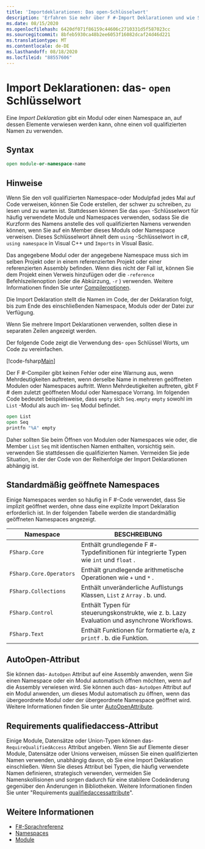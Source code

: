 ```yaml
---
title: 'Importdeklarationen: Das open-Schlüsselwort'
description: 'Erfahren Sie mehr über F #-Import Deklarationen und wie Sie ein Modul oder einen Namespace angeben, auf dessen Elemente verwiesen werden kann, ohne einen voll qualifizierten Namen zu verwenden.'
ms.date: 08/15/2020
ms.openlocfilehash: 6420df071f86159c44606c2710331d5f587023cc
ms.sourcegitcommit: 8bfeb5930ca48b2ee6053f16082dcaf24d46d221
ms.translationtype: MT
ms.contentlocale: de-DE
ms.lasthandoff: 08/18/2020
ms.locfileid: "88557606"
---
```

# <a name="import-declarations-the-open-keyword"></a>Import Deklarationen: das- `open` Schlüsselwort

Eine *Import Deklaration* gibt ein Modul oder einen Namespace an, auf dessen Elemente verwiesen werden kann, ohne einen voll qualifizierten Namen zu verwenden.

## <a name="syntax"></a>Syntax

```fsharp
open module-or-namespace-name
```

## <a name="remarks"></a>Hinweise

Wenn Sie den voll qualifizierten Namespace-oder Modulpfad jedes Mal auf Code verweisen, können Sie Code erstellen, der schwer zu schreiben, zu lesen und zu warten ist. Stattdessen können Sie das `open` -Schlüsselwort für häufig verwendete Module und Namespaces verwenden, sodass Sie die Kurzform des Namens anstelle des voll qualifizierten Namens verwenden können, wenn Sie auf ein Member dieses Moduls oder Namespace verweisen. Dieses Schlüsselwort ähnelt dem `using` -Schlüsselwort in c#, `using namespace` in Visual C++ und `Imports` in Visual Basic.

Das angegebene Modul oder der angegebene Namespace muss sich im selben Projekt oder in einem referenzierten Projekt oder einer referenzierten Assembly befinden. Wenn dies nicht der Fall ist, können Sie dem Projekt einen Verweis hinzufügen oder die `-reference` Befehlszeilenoption (oder die Abkürzung, `-r` ) verwenden. Weitere Informationen finden Sie unter [Compileroptionen](compiler-options.md).

Die Import Deklaration stellt die Namen im Code, der der Deklaration folgt, bis zum Ende des einschließenden Namespace, Moduls oder der Datei zur Verfügung.

Wenn Sie mehrere Import Deklarationen verwenden, sollten diese in separaten Zeilen angezeigt werden.

Der folgende Code zeigt die Verwendung des- `open` Schlüssel Worts, um Code zu vereinfachen.

[!code-fsharp[Main](~/samples/snippets/fsharp/lang-ref-2/snippet6801.fs)]

Der F #-Compiler gibt keinen Fehler oder eine Warnung aus, wenn Mehrdeutigkeiten auftreten, wenn derselbe Name in mehreren geöffneten Modulen oder Namespaces auftritt. Wenn Mehrdeutigkeiten auftreten, gibt F # dem zuletzt geöffneten Modul oder Namespace Vorrang. Im folgenden Code bedeutet beispielsweise, dass `empty` sich `Seq.empty` `empty` sowohl im `List` -Modul als auch im- `Seq` Modul befindet.

```fsharp
open List
open Seq
printfn "%A" empty
```

Daher sollten Sie beim Öffnen von Modulen oder Namespaces wie oder, die Member `List` `Seq` mit identischen Namen enthalten, vorsichtig sein. verwenden Sie stattdessen die qualifizierten Namen. Vermeiden Sie jede Situation, in der der Code von der Reihenfolge der Import Deklarationen abhängig ist.

## <a name="namespaces-that-are-open-by-default"></a>Standardmäßig geöffnete Namespaces

Einige Namespaces werden so häufig in F #-Code verwendet, dass Sie implizit geöffnet werden, ohne dass eine explizite Import Deklaration erforderlich ist. In der folgenden Tabelle werden die standardmäßig geöffneten Namespaces angezeigt.

|Namespace|BESCHREIBUNG|
|---------|-----------|
|`FSharp.Core`|Enthält grundlegende F #-Typdefinitionen für integrierte Typen wie `int` und `float` .|
|`FSharp.Core.Operators`|Enthält grundlegende arithmetische Operationen wie `+` und `*` .|
|`FSharp.Collections`|Enthält unveränderliche Auflistungs Klassen, `List` z `Array` . b. und.|
|`FSharp.Control`|Enthält Typen für steuerungskonstrukte, wie z. b. Lazy Evaluation und asynchrone Workflows.|
|`FSharp.Text`|Enthält Funktionen für formatierte e/a, z `printf` . b. die Funktion.|

## <a name="autoopen-attribute"></a>AutoOpen-Attribut

Sie können das- `AutoOpen` Attribut auf eine Assembly anwenden, wenn Sie einen Namespace oder ein Modul automatisch öffnen möchten, wenn auf die Assembly verwiesen wird. Sie können auch das- `AutoOpen` Attribut auf ein Modul anwenden, um dieses Modul automatisch zu öffnen, wenn das übergeordnete Modul oder der übergeordnete Namespace geöffnet wird. Weitere Informationen finden Sie unter [AutoOpenAttribute](https://fsharp.github.io/fsharp-core-docs/reference/fsharp-core-autoopenattribute.html).

## <a name="requirequalifiedaccess-attribute"></a>Requirements qualifiedaccess-Attribut

Einige Module, Datensätze oder Union-Typen können das- `RequireQualifiedAccess` Attribut angeben. Wenn Sie auf Elemente dieser Module, Datensätze oder Unions verweisen, müssen Sie einen qualifizierten Namen verwenden, unabhängig davon, ob Sie eine Import Deklaration einschließen. Wenn Sie dieses Attribut bei Typen, die häufig verwendete Namen definieren, strategisch verwenden, vermeiden Sie Namenskollisionen und sorgen dadurch für eine stabilere Codeänderung gegenüber den Änderungen in Bibliotheken. Weitere Informationen finden Sie unter "Requirements [qualifiedaccessattribute](https://fsharp.github.io/fsharp-core-docs/reference/fsharp-core-requirequalifiedaccessattribute.html)".

## <a name="see-also"></a>Weitere Informationen

- [F#-Sprachreferenz](index.md)
- [Namespaces](namespaces.md)
- [Module](modules.md)
